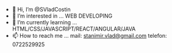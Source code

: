 - 👋 Hi, I’m @SVladCostin
- 👀 I’m interested in ... WEB DEVELOPING
- 🌱 I’m currently learning ... HTML/CSS/JAVASCRIPT/REACT/ANGULAR/JAVA
- 📫 How to reach me ... mail: stanimir.vlad@gmail.com telefon: 0722529925

<!---
SVladCostin/SVladCostin is a ✨ special ✨ repository because its `README.md` (this file) appears on your GitHub profile.
You can click the Preview link to take a look at your changes.
--->
